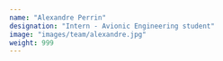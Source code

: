 ```yaml
---
name: "Alexandre Perrin"
designation: "Intern - Avionic Engineering student"
image: "images/team/alexandre.jpg"
weight: 999
---
```

